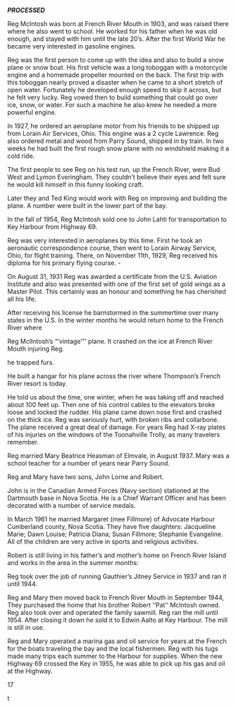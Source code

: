 ***PROCESSED***

Reg McIntosh was born at French River Mouth in 1903,
and was raised there where he also went to school. He
worked for his father when he was old enough, and stayed
with him until the late 20’s. After the first World War he
became very interested in gasoline engines.

Reg was the first person to come up with the idea and
also to build a snow plane or snow boat. His first vehicle
was a long toboggan with a motorcycle engine and a
homemade propeller mounted on the back. The first trip
with this toboggan nearly proved a disaster when he came
to a short stretch of open water. Fortunately he developed
enough speed to skip it across, but he felt very lucky. Reg
vowed then to build something that could go over ice, snow,
or water. For such a machine he also knew he needed a more
powerful engine.

In 1927, he ordered an aeroplane motor from his friends
to be shipped up from Lorain Air Services, Ohio. This
engine was a 2 cycle Lawrence. Reg also ordered metal and
wood from Parry Sound, shipped in by train. In two weeks
he had built the first rough snow plane with no windshield
making it a cold ride.

The first people to see Reg on his test run, up the French
River, were Bud West and Lymon Everingham. They
couldn’t believe their eyes and felt sure he would kill himself
in this funny looking craft.

Later they and Ted King would work with Reg on
improving and building the plane. A number were built in
the lower part of the bay.

In the fall of 1954, Reg McIntosh sold one to John Lahti
for transportation to Key Harbour from Highway 69.

Reg was very interested in aeroplanes by this time. First
he took an aeronautic correspondence course, then went to
Lorain Airway Service, Ohio, for flight training. There, on
November 11th, 1929, Reg received his diploma for his
primary flying course. -

On August 31, 1931 Reg was awarded a certificate from
the U.S. Aviation Institute and also was presented with one
of the first set of gold wings as a Master Pilot. This certainly
was an honour and something he has cherished all his life.

After receiving his license he barnstormed in the
summertime over many states in the U.S. In the winter
months he would return home to the French River where

Reg MclIntosh’s “‘vintage’”’ plane. It crashed on the ice at
French River Mouth injuring Reg.

he trapped furs.

He built a hangar for his plane across the river where
Thompson’s French River resort is today.

He told us about the time, one winter, when he was taking
off and reached about 100 feet up. Then one of his control
cables to the elevators broke loose and locked the rudder.
His plane came down nose first and crashed on the thick
ice. Reg was seriously hurt, with broken ribs and collarbone.
The plane received a great deal of damage. For years Reg
had X-ray plates of his injuries on the windows of the
Toonahville Trolly, as many travelers remember.

Reg married Mary Beatrice Heasman of Elmvale, in
August 1937. Mary was a school teacher for a number of
years near Parry Sound.

Reg and Mary have two sons, John Lorne and Robert.

John is in the Canadian Armed Forces (Navy section)
stationed at the Dartmouth base in Nova Scotia. He is a
Chief Warrant Officer and has been decorated with a
number of service medals.

In March 1961 he married Margaret (mee Fillmore) of
Advocate Harbour Cumberland county, Nova Scotia. They
have five daughters: Jacqueline Marie; Dawn Louise;
Patricia Diana; Susan Fillmore; Stephanie Evangeline. All
of the children are very active in sports and religious
activities.

Robert is still living in his father’s and mother’s home on
French River Island and works in the area in the summer
months:

Reg took over the job of running Gauthier’s Jitney Service
in 1937 and ran it until 1944.

Reg and Mary then moved back to French River Mouth
in September 1944, They purchased the home that his
brother Robert ‘‘Pat’’ McIntosh owned. Reg also took over
and operated the family sawmill. Reg ran the mill until 1954.
After closing it down he sold it to Edwin Aalto at Key
Harbour. The mill is still in use.

Reg and Mary operated a marina gas and oil service for
years at the French for the boats traveling the bay and the
local fishermen. Reg with his tugs made many trips each
summer to the Harbour for supplies. When the new
Highway 69 crossed the Key in 1955, he was able to pick
up his gas and oil at the Highway.

17

t
